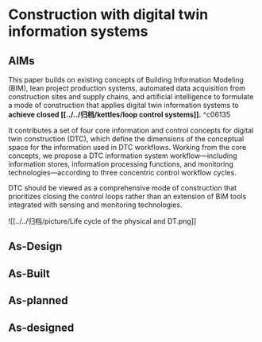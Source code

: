 # Construction with digital twin information systems
## AIMs

This paper builds on existing concepts of Building Information Modeling (BIM), lean project production systems, automated data acquisition from construction sites and supply chains, and artificial intelligence to formulate a mode of construction that applies digital twin information systems to **achieve closed [[../../归档/kettles/loop control systems]].** ^c06135

It contributes a set of four core information and control concepts for digital twin construction (DTC), which define the dimensions of the conceptual space for the information used in DTC workflows. Working from the core concepts, we propose a DTC information system workflow—including information stores, information processing functions, and monitoring technologies—according to three concentric control workflow cycles. 

DTC should be viewed as a comprehensive mode of construction that prioritizes closing the control loops rather than an extension of BIM tools integrated with sensing and monitoring technologies.

![[../../归档/picture/Life cycle of the physical and DT.png]]
## As-Design

## As-Built

## As-planned

## As-designed

